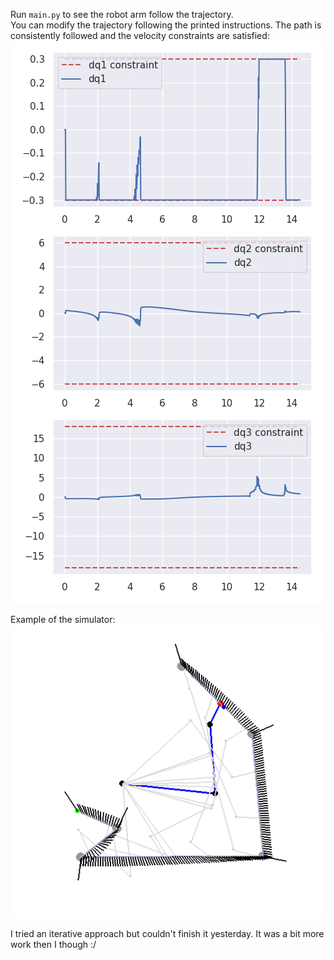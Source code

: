 Run `main.py` to see the robot arm follow the trajectory.  
You can modify the trajectory following the printed instructions.
The path is consistently followed and the velocity constraints are satisfied:
![dq_constraints.png](dq_constraints.png)

Example of the simulator:
![visualizer.png](visualizer.png)

I tried an iterative approach but couldn't finish it yesterday. It was a bit more work then I though :/